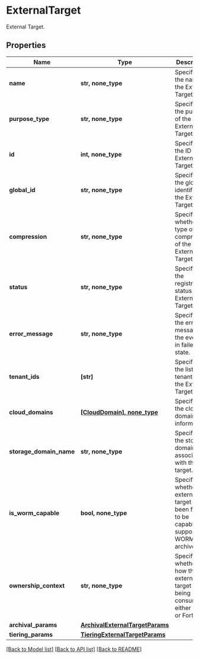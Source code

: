 # ExternalTarget

External Target.

## Properties
Name | Type | Description | Notes
------------ | ------------- | ------------- | -------------
**name** | **str, none_type** | Specifies the name of the External Target. | 
**purpose_type** | **str, none_type** | Specifies the purpose of the External Target. | 
**id** | **int, none_type** | Specifies the ID of the External Target. | [optional] [readonly] 
**global_id** | **str, none_type** | Specifies the global identifier of the External Target. | [optional] 
**compression** | **str, none_type** | Specifies whether the type of compression of the External Target | [optional] 
**status** | **str, none_type** | Specifies the registration status of the External Target | [optional] [readonly] 
**error_message** | **str, none_type** | Specifies the error message if the event is in failed state. | [optional] [readonly] 
**tenant_ids** | **[str]** | Specifies the list of tenantIds for the External Target | [optional] 
**cloud_domains** | [**[CloudDomain], none_type**](CloudDomain.md) | Specifies the cloud domain information. | [optional] 
**storage_domain_name** | **str, none_type** | Specifies the storage domain associated with the target. | [optional] 
**is_worm_capable** | **bool, none_type** | Specifies whether this external target has been found to be capable of supporting WORM archives. | [optional] 
**ownership_context** | **str, none_type** | Specifies whether how this external target is being consumed either Local or FortKnox. | [optional] 
**archival_params** | [**ArchivalExternalTargetParams**](ArchivalExternalTargetParams.md) |  | [optional] 
**tiering_params** | [**TieringExternalTargetParams**](TieringExternalTargetParams.md) |  | [optional] 

[[Back to Model list]](../README.md#documentation-for-models) [[Back to API list]](../README.md#documentation-for-api-endpoints) [[Back to README]](../README.md)


